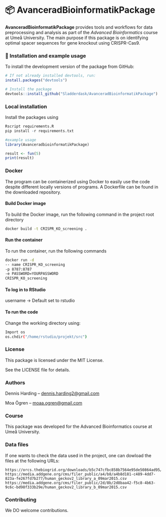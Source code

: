 # 📦 AvanceradBioinformatikPackage

**AvanceradBioinformatikPackage** 
provides tools and workflows for data preprocessing and analysis as 
part of the *Advanced Bioinformatics* course at Umeå University. 
The main purpose if this package is on identifying optimal spacer 
sequences for gene knockout using CRISPR-Cas9.

### 🚀 Installation and example usage

To install the development version of the package from GitHub:

```r
# If not already installed devtools, run:
install.packages("devtools") 

# Install the package
devtools::install_github("Sladderdask/AvanceradBioinformatikPackage")
```

### Local installation
Install the packages using
```r
Rscript requirements.R
pip install -r requirements.txt
```


```r
#example usage
library(AvanceradbioinformatikPackage)

result <- fun(5)
print(result)
```

### Docker
The program can be containerized using Docker to easily use the code 
despite different locally versions of programs. A Dockerfile can be 
found in the downloaded repository.

#### Build Docker image
To build the Docker image, run the following command in the project 
root directory

```bash
docker build -t CRISPR_KO_screening .
```

#### Run the container
To run the container, run the following commands
```bash
docker run -d 
-- name CRISPR_KO_screening
-p 8787:8787
-e PASSWORD=YOURPASSWORD
CRISPR_KO_screening
```

#### To log in to RStudio
username -> Default set to rstudio

#### To run the code
Change the workiing directory using:
```bash
Import os
os.chdir("/home/rstudio/projekt/src")
```

### License
This package is licensed under the MIT License. 

See the LICENSE file for details.



### Authors
Dennis Harding – dennis.harding2@gmail.com

Moa Ögren – moaa.ogren@gmail.com

### Course
This package was developed for the Advanced Bioinformatics course at 
Umeå University.

### Data files
If one wants to check the data used in the project, one can dowload the files at the following URLs:

    https://orcs.thebiogrid.org/downloads/b5c747cfbc858b7564e95de50864ad95/b5c747cfbc858b7564e95de50864ad95.zip
    https://media.addgene.org/cms/filer_public/a4/b8/a4b8d181-c489-4dd7-823a-fe267fd7b277/human_geckov2_library_a_09mar2015.csv
    https://media.addgene.org/cms/filer_public/2d/8b/2d8baa42-f5c8-4b63-9c6c-bd98f333b29e/human_geckov2_library_b_09mar2015.csv


### Contributing

We DO welcome contributions.
